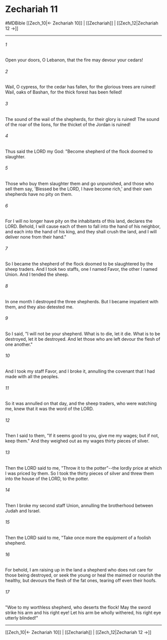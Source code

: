 # Zechariah 11
#MDBible
[[Zech_10|← Zechariah 10]] | [[Zechariah]] | [[Zech_12|Zechariah 12 →]]

***

###### 1 

Open your doors, O Lebanon, that the fire may devour your cedars! 

###### 2 

Wail, O cypress, for the cedar has fallen, for the glorious trees are ruined! Wail, oaks of Bashan, for the thick forest has been felled! 

###### 3 

The sound of the wail of the shepherds, for their glory is ruined! The sound of the roar of the lions, for the thicket of the Jordan is ruined! 

###### 4 

Thus said the LORD my God: "Become shepherd of the flock doomed to slaughter. 

###### 5 

Those who buy them slaughter them and go unpunished, and those who sell them say, 'Blessed be the LORD, I have become rich,' and their own shepherds have no pity on them. 

###### 6 

For I will no longer have pity on the inhabitants of this land, declares the LORD. Behold, I will cause each of them to fall into the hand of his neighbor, and each into the hand of his king, and they shall crush the land, and I will deliver none from their hand." 

###### 7 

So I became the shepherd of the flock doomed to be slaughtered by the sheep traders. And I took two staffs, one I named Favor, the other I named Union. And I tended the sheep. 

###### 8 

In one month I destroyed the three shepherds. But I became impatient with them, and they also detested me. 

###### 9 

So I said, "I will not be your shepherd. What is to die, let it die. What is to be destroyed, let it be destroyed. And let those who are left devour the flesh of one another." 

###### 10 

And I took my staff Favor, and I broke it, annulling the covenant that I had made with all the peoples. 

###### 11 

So it was annulled on that day, and the sheep traders, who were watching me, knew that it was the word of the LORD. 

###### 12 

Then I said to them, "If it seems good to you, give me my wages; but if not, keep them." And they weighed out as my wages thirty pieces of silver. 

###### 13 

Then the LORD said to me, "Throw it to the potter"--the lordly price at which I was priced by them. So I took the thirty pieces of silver and threw them into the house of the LORD, to the potter. 

###### 14 

Then I broke my second staff Union, annulling the brotherhood between Judah and Israel. 

###### 15 

Then the LORD said to me, "Take once more the equipment of a foolish shepherd. 

###### 16 

For behold, I am raising up in the land a shepherd who does not care for those being destroyed, or seek the young or heal the maimed or nourish the healthy, but devours the flesh of the fat ones, tearing off even their hoofs. 

###### 17 

"Woe to my worthless shepherd, who deserts the flock! May the sword strike his arm and his right eye! Let his arm be wholly withered, his right eye utterly blinded!" 

***

[[Zech_10|← Zechariah 10]] | [[Zechariah]] | [[Zech_12|Zechariah 12 →]]
